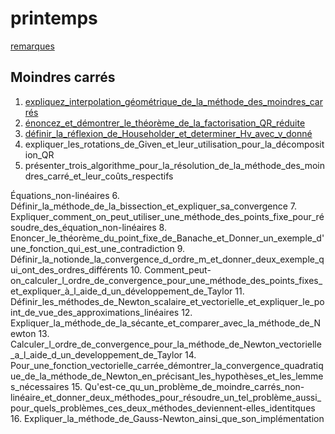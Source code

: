 printemps
=========

[remarques](remarques)

## Moindres carrés
1. [expliquez_interpolation_géométrique_de_la_méthode_des_moindres_carrés](expliquez_interpolation_géométrique_de_la_méthode_des_moindres_carrés)
2. [énoncez_et_démontrer_le_théorème_de_la_factorisation_QR_réduite](énoncez_et_démontrer_le_théorème_de_la_factorisation_QR_réduite)
3. [définir_la_réflexion_de_Householder_et_determiner_Hv_avec_v_donné](définir_la_réflexion_de_Householder_et_determiner_Hv_avec_v_donné)
4. expliquer_les_rotations_de_Given_et_leur_utilisation_pour_la_décomposition_QR
5. présenter_trois_algorithme_pour_la_résolution_de_la_méthode_des_moindres_carré_et_leur_coûts_respectifs

Équations_non-linéaires
6. Définir_la_méthode_de_la_bissection_et_expliquer_sa_convergence
7. Expliquer_comment_on_peut_utiliser_une_méthode_des_points_fixe_pour_résoudre_des_équation_non-linéaires
8. Enoncer_le_théorème_du_point_fixe_de_Banache_et_Donner_un_exemple_d'une_fonction_qui_est_une_contradiction
9. Définir_la_notionde_la_convergence_d_ordre_m_et_donner_deux_exemple_qui_ont_des_ordres_différents
10. Comment_peut-on_calculer_l_ordre_de_convergence_pour_une_méthode_des_points_fixes_et_expliquer_à_l_aide_d_un_développement_de_Taylor
11. Définir_les_méthodes_de_Newton_scalaire_et_vectorielle_et_expliquer_le_point_de_vue_des_approximations_linéaires
12. Expliquer_la_méthode_de_la_sécante_et_comparer_avec_la_méthode_de_Newton
13. Calculer_l_ordre_de_convergence_pour_la_méthode_de_Newton_vectorielle_a_l_aide_d_un_developpement_de_Taylor
14. Pour_une_fonction_vectorielle_carrée_démontrer_la_convergence_quadratique_de_la_méthode_de_Newton_en_précisant_les_hypothèses_et_les_lemmes_nécessaires
15. Qu'est-ce_qu_un_problème_de_moindre_carrés_non-linéaire_et_donner_deux_méthodes_pour_résoudre_un_tel_problème_aussi_pour_quels_problèmes_ces_deux_méthodes_deviennent-elles_identitques
16. Expliquer_la_méthode_de_Gauss-Newton_ainsi_que_son_implémentation
